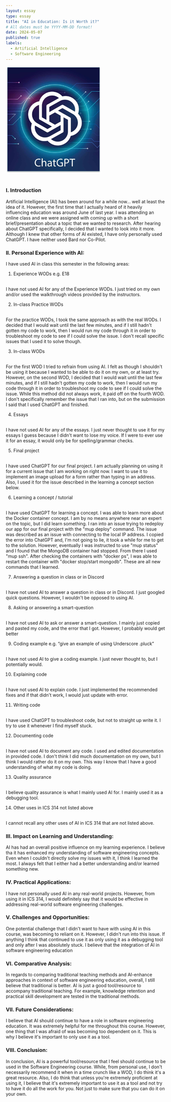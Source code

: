 ```yaml
---
layout: essay
type: essay
title: "AI in Education: Is it Worth it?"
# All dates must be YYYY-MM-DD format!
date: 2024-05-07
published: true
labels:
  - Artificial Intelligence 
  - Software Engineering
---
```


<div class="container-fluid justify-content-center">
<img width="300px" src="../img/ai-in-education/chatgpt.png">
</div>

<br>

### I. Introduction
Artificial Intelligence (AI) has been around for a while now... well at least the idea of it. However, the first time that I actually heard of it heavily influencing education was around June of last year. I was attending an online class and we were assigned with coming up with a short brief/presentation about a topic that we wanted to research. After hearing about ChatGPT specifically, I decided that I wanted to look into it more. Although I knew that other forms of AI existed, I have only personally used ChatGPT. I have neither used Bard nor Co-Pilot. 


### II. Personal Experience with AI:
I have used AI in class this semester in the following areas:

1. Experience WODs e.g. E18
<br>
I have not used AI for any of the Experience WODs. I just tried on my own and/or used the walkthrough videos provided by the instructors.


2. In-class Practice WODs
<br>
For the practice WODs, I took the same approach as with the real WODs. I decided that I would wait until the last few minutes, and if I still hadn't gotten my code to work, then I would run my code through it in order to troubleshoot my code to see if I could solve the issue. I don't recall specific issues that I used it to solve though.


3. In-class WODs
<br>
For the first WOD I tried to refrain from using AI. I felt as though I shouldn't be using it because I wanted to be able to do it on my own, or at least try. However, on the second WOD, I decided that I would wait until the last few minutes, and if I still hadn't gotten my code to work, then I would run my code through it in order to troubleshoot my code to see if I could solve the issue. While this method did not always work, it paid off on the fourth WOD. I don't specifically remember the issue that I ran into, but on the submission I said that I used ChatGPT and finished.


4. Essays
<br>
I have not used AI for any of the essays. I just never thought to use it for my essays I guess because I didn't want to lose my voice. If I were to ever use it for an essay, it would only be for spelling/grammar checks.


5. Final project
<br>
I have used ChatGPT for our final project. I am actually planning on using it for a current issue that I am working on right now. I want to use it to implement an image upload for a form rather than typing in an address. Also, I used it for the issue described in the learning a concept section below.


6. Learning a concept / tutorial
<br>
I have used ChatGPT for learning a concept. I was able to learn more about the Docker container concept. I am by no means anywhere near an expert on the topic, but I did learn something. I ran into an issue trying to redeploy our app for our final project with the "mup deploy" command. The issue was described as an issue with connecting to the local IP address. I copied the error into ChatGPT and, I'm not going to lie, it took a while for me to get to the solution. However, eventually I was instructed to use "mup status" and I found that the MongoDB container had stopped. From there I used "mup ssh". After checking the containers with "docker ps", I was able to restart the container with "docker stop/start mongodb". These are all new commands that I learned. 


7. Answering a question in class or in Discord
<br>
I have not used AI to answer a question in class or in Discord. I just googled quick questions. However, I wouldn't be opposed to using AI.


8. Asking or answering a smart-question
<br>
I have not used AI to ask or answer a smart-question. I mainly just copied and pasted my code, and the error that I got. However, I probably would get better 


9. Coding example e.g. “give an example of using Underscore .pluck”
<br>
I have not used AI to give a coding example. I just never thought to, but I potentially would.


10. Explaining code
<br>
I have not used AI to explain code. I just implemented the recommended fixes and if that didn't work, I would just update with error. 


11. Writing code
<br>
I have used ChatGPT to troubleshoot code, but not to straight up write it. I try to use it whenever I find myself stuck.

12. Documenting code
<br>
I have not used AI to document any code. I used and edited documentation in provided code. I don't think I did much documentation on my own, but I think I would rather do it on my own. This way I know that I have a good understanding of what my code is doing. 


13. Quality assurance
<br>
I believe quality assurance is what I mainly used AI for. I mainly used it as a debugging tool.


14. Other uses in ICS 314 not listed above
<br>
I cannot recall any other uses of AI in ICS 314 that are not listed above.


### III. Impact on Learning and Understanding:
AI has had an overall positive influence on my learning experience. I believe tha it has enhanced my understanding of software engineering concepts. Even when I couldn't directly solve my issues with it, I think I learned the most. I always felt that I either had a better understanding and/or learned something new.

### IV. Practical Applications:
I have not personally used AI in any real-world projects. However, from using it in ICS 314, I would definitely say that it would be effective in addressing real-world software engineering challenges. 

### V. Challenges and Opportunities:
One potential challenge that I didn't want to have with using AI in this course, was becoming to reliant on it. However, I didn't run into this issue. If anything I think that continued to use it as only using it as a debugging tool and only after I was absolutely stuck. I believe that the integration of AI in software engineering education 

### VI. Comparative Analysis:
In regards to comparing traditional teaching methods and AI-enhance approaches in context of software engineering education, overall, I still believe that traditional is better. AI is just a good tool/resource to accompany traditional teaching. For example, knowledge retention and practical skill development are tested in the traditional methods.

### VII. Future Considerations:
I believe that AI should continue to have a role in software engineering education. It was extremely helpful for me throughout this course. However, one thing that I was afraid of was becoming too dependent on it. This is why I believe it's important to only use it as a tool.

### VIII. Conclusion:
In conclusion, AI is a powerful tool/resource that I feel should continue to be used in the Software Engineering course. While, from personal use, I don't necessarily recommend it when in a time crunch like a WOD, I do think it's a great resource. Also, I do think that unless you're extremely proficient at using it, I believe that it's extremely important to use it as a tool and not try to have it do all the work for you. Not just to make sure that you can do it on your own.
